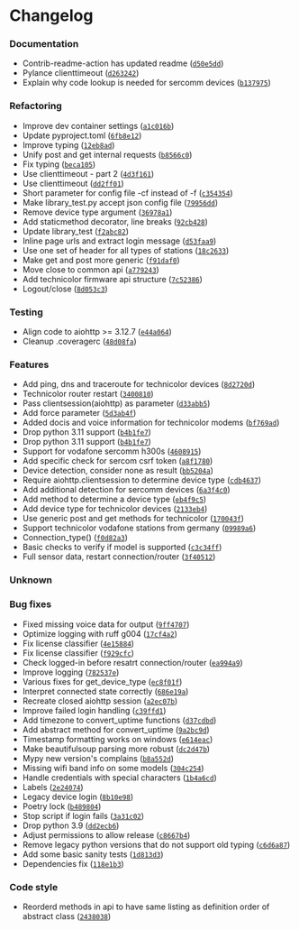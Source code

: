 # Changelog


### Documentation

- Contrib-readme-action has updated readme ([`d50e5dd`](https://github.com/Cmd12345/aiovodafone/commit/d50e5dd2a50832c585eba8a99a88c642588d1866))
- Pylance clienttimeout ([`d263242`](https://github.com/Cmd12345/aiovodafone/commit/d2632420c8e97aabd283aaf48580795022d97d40))
- Explain why code lookup is needed for sercomm devices ([`b137975`](https://github.com/Cmd12345/aiovodafone/commit/b137975610697db46094f19c465b7f8ec07aa7fd))


### Refactoring

- Improve dev container settings ([`a1c016b`](https://github.com/Cmd12345/aiovodafone/commit/a1c016bdeb0be0dbd953049d8bd48e99bd9e556f))
- Update pyproject.toml ([`6fb8e12`](https://github.com/Cmd12345/aiovodafone/commit/6fb8e122601eb7e71e9009843ffc5eebd225f2f2))
- Improve typing ([`12eb8ad`](https://github.com/Cmd12345/aiovodafone/commit/12eb8ad53c755d758e4c23c824831749d39165b2))
- Unify post and get internal requests ([`b8566c0`](https://github.com/Cmd12345/aiovodafone/commit/b8566c016213c3f7dc2a313d846f67c1eddf59f6))
- Fix typing ([`beca105`](https://github.com/Cmd12345/aiovodafone/commit/beca1056180db2d2c4fcd7b3db249fffc016193b))
- Use clienttimeout - part 2 ([`4d3f161`](https://github.com/Cmd12345/aiovodafone/commit/4d3f16118121818b1b5d744e1db8998e5ecbe144))
- Use clienttimeout ([`dd2ff01`](https://github.com/Cmd12345/aiovodafone/commit/dd2ff010dce093a80eae45166323069653cefe1b))
- Short parameter for config file -cf instead of -f ([`c354354`](https://github.com/Cmd12345/aiovodafone/commit/c354354e41825ca2e66eac7accbb5bbe31fa4e2c))
- Make library_test.py accept json config file ([`79956dd`](https://github.com/Cmd12345/aiovodafone/commit/79956dd93ce4d0778573abf19a280f8760e9cabb))
- Remove device type argument ([`36978a1`](https://github.com/Cmd12345/aiovodafone/commit/36978a14754aeae65e4f99ceb3490e5500dd1f2c))
- Add staticmethod decorator, line breaks ([`92cb428`](https://github.com/Cmd12345/aiovodafone/commit/92cb4284825a1c4fb64941856bb246e9e81d6f81))
- Update library_test ([`f2abc82`](https://github.com/Cmd12345/aiovodafone/commit/f2abc82812ca007a83d1e6576f065b7733dc166e))
- Inline page urls and extract login message ([`d53faa9`](https://github.com/Cmd12345/aiovodafone/commit/d53faa94c698cb2e771044218a7dd2d318e6d9db))
- Use one set of header for all types of stations ([`18c2633`](https://github.com/Cmd12345/aiovodafone/commit/18c2633f25328cfcb440125cb37479bf7a35db02))
- Make get and post more generic ([`f91daf0`](https://github.com/Cmd12345/aiovodafone/commit/f91daf0a56beae2a15fcb336e4a656ca56e75604))
- Move close to common api ([`a779243`](https://github.com/Cmd12345/aiovodafone/commit/a779243cacf00eb362ce30cc0552cedf213f9641))
- Add technicolor firmware api structure ([`7c52386`](https://github.com/Cmd12345/aiovodafone/commit/7c52386e8e15acc1b85ad66d5251fecb64cbfe68))
- Logout/close ([`8d053c3`](https://github.com/Cmd12345/aiovodafone/commit/8d053c329dbb349728bcd642803d3bd446551b16))


### Testing

- Align code to aiohttp >= 3.12.7 ([`e44a064`](https://github.com/Cmd12345/aiovodafone/commit/e44a064d4d82c88a74502d6e3a22314ba6f1bfe6))
- Cleanup .coveragerc ([`48d08fa`](https://github.com/Cmd12345/aiovodafone/commit/48d08fa726bef4b2e8a1921f6b04383c8c9f2c12))


### Features

- Add ping, dns and traceroute for technicolor devices ([`8d2720d`](https://github.com/Cmd12345/aiovodafone/commit/8d2720de7e0caad35749d9406dee6ad656b984e4))
- Technicolor router restart ([`3400810`](https://github.com/Cmd12345/aiovodafone/commit/3400810c253d09e231be8292354daf44dc795141))
- Pass clientsession(aiohttp) as parameter ([`d33abb5`](https://github.com/Cmd12345/aiovodafone/commit/d33abb5f263cb82f3136beb6336537277dbc314f))
- Add force parameter ([`5d3ab4f`](https://github.com/Cmd12345/aiovodafone/commit/5d3ab4ff71de999f5fdca9c27ae9108b79a8b168))
- Added docis and voice information for technicolor modems ([`bf769ad`](https://github.com/Cmd12345/aiovodafone/commit/bf769adf1366f340d8516231ec93be3f8d0099b3))
- Drop python 3.11 support ([`b4b1fe7`](https://github.com/Cmd12345/aiovodafone/commit/b4b1fe7207defadbf5bcf5c0753542fdd45756a2))
- Drop python 3.11 support ([`b4b1fe7`](https://github.com/Cmd12345/aiovodafone/commit/b4b1fe7207defadbf5bcf5c0753542fdd45756a2))
- Support for vodafone sercomm h300s ([`4608915`](https://github.com/Cmd12345/aiovodafone/commit/46089158bdfb49c69770a08da2c9756b11619fb2))
- Add specific check for sercom csrf token ([`a8f1780`](https://github.com/Cmd12345/aiovodafone/commit/a8f178012ec5e1679cdb44ba080cee64ad27fa23))
- Device detection, consider none as result ([`bb5204a`](https://github.com/Cmd12345/aiovodafone/commit/bb5204ab1808b40b268f0c75c272a96c5f31281d))
- Require aiohttp.clientsession to determine device type ([`cdb4637`](https://github.com/Cmd12345/aiovodafone/commit/cdb46375d3c04b50dfb01c18ab82f1dc70607048))
- Add additional detection for sercomm devices ([`6a3f4c0`](https://github.com/Cmd12345/aiovodafone/commit/6a3f4c03af738705c8181a0126bf891527bd66fa))
- Add method to determine a device type ([`eb4f9c5`](https://github.com/Cmd12345/aiovodafone/commit/eb4f9c50f1bd78c8b05fbadcf7bf0cc6b5ea529b))
- Add device type for technicolor devices ([`2133eb4`](https://github.com/Cmd12345/aiovodafone/commit/2133eb45639f426e12ba61b8f80f9ba0b6424c74))
- Use generic post and get methods for technicolor ([`170043f`](https://github.com/Cmd12345/aiovodafone/commit/170043f38fffacacfccb2001efa04bfdb53e4752))
- Support technicolor vodafone stations from germany ([`09989a6`](https://github.com/Cmd12345/aiovodafone/commit/09989a6b83c12347fc1826a5d59da68f2a9f77b7))
- Connection_type() ([`f0d82a3`](https://github.com/Cmd12345/aiovodafone/commit/f0d82a33ca8824bcbb0deb02a1f2c0f13d7f13a3))
- Basic checks to verify if model is supported ([`c3c34ff`](https://github.com/Cmd12345/aiovodafone/commit/c3c34ff442008ec009299b882906041c51b3ef14))
- Full sensor data, restart connection/router ([`3f40512`](https://github.com/Cmd12345/aiovodafone/commit/3f40512e5170bb3e1173ceafa6d7d44ee02a45eb))


### Unknown

### Bug fixes

- Fixed missing voice data for output ([`9ff4707`](https://github.com/Cmd12345/aiovodafone/commit/9ff470705caa5692675ad94d76e70f8fb4c102bd))
- Optimize logging with ruff g004 ([`17cf4a2`](https://github.com/Cmd12345/aiovodafone/commit/17cf4a23f9a899ec8481107737fa4b311e89f0f0))
- Fix license classifier ([`4e15884`](https://github.com/Cmd12345/aiovodafone/commit/4e15884397fd9714c3d7599d74f289b51dfc1c2d))
- Fix license classifier ([`f929cfc`](https://github.com/Cmd12345/aiovodafone/commit/f929cfc8e62610953bd20780eafe9023a5e86647))
- Check logged-in before resatrt connection/router ([`ea994a9`](https://github.com/Cmd12345/aiovodafone/commit/ea994a9485312c3c1da13a75b2bd4023937e7629))
- Improve logging ([`782537e`](https://github.com/Cmd12345/aiovodafone/commit/782537e50d7aef9cc4e287f6e9bcc88fea2691f1))
- Various fixes for get_device_type ([`ec8f01f`](https://github.com/Cmd12345/aiovodafone/commit/ec8f01fc4be5ea22927b985f8148002b11419e85))
- Interpret connected state correctly ([`686e19a`](https://github.com/Cmd12345/aiovodafone/commit/686e19a70ce31cbec55f809eb48f6a2bceef5ff7))
- Recreate closed aiohttp session ([`a2ec07b`](https://github.com/Cmd12345/aiovodafone/commit/a2ec07b150118a64323e82a0d17b079603b73a03))
- Improve failed login handling ([`c39ffd1`](https://github.com/Cmd12345/aiovodafone/commit/c39ffd1439dd7d5008945fcb5946e96402429239))
- Add timezone to convert_uptime functions ([`d37cdbd`](https://github.com/Cmd12345/aiovodafone/commit/d37cdbdca87955d4e0872aad69dd7f98351bcf91))
- Add abstract method for convert_uptime ([`9a2bc9d`](https://github.com/Cmd12345/aiovodafone/commit/9a2bc9d2105e39bf390f2101bafdb7a758e4498e))
- Timestamp formatting works on windows ([`e614eac`](https://github.com/Cmd12345/aiovodafone/commit/e614eacc0f93c638cea64ed0a685d610bd34f14f))
- Make beautifulsoup parsing more robust ([`dc2d47b`](https://github.com/Cmd12345/aiovodafone/commit/dc2d47b9aafcb8ada255b05640ae59f1b5cbc98b))
- Mypy new version's complains ([`b8a552d`](https://github.com/Cmd12345/aiovodafone/commit/b8a552d4015995135f1c80faa21fee388985b82e))
- Missing wifi band info on some models ([`304c254`](https://github.com/Cmd12345/aiovodafone/commit/304c254e7c3895bbc7b636c0a56523fbef4cc3ea))
- Handle credentials with special characters ([`1b4a6cd`](https://github.com/Cmd12345/aiovodafone/commit/1b4a6cd5af2c6c644b2077515ad3164faab30c64))
- Labels ([`2e24074`](https://github.com/Cmd12345/aiovodafone/commit/2e240749b1c41b7c3a025947191b68d92b7438a4))
- Legacy device login ([`8b10e98`](https://github.com/Cmd12345/aiovodafone/commit/8b10e98170d6c99929a25fed1ca43b504a51dc81))
- Poetry lock ([`b489804`](https://github.com/Cmd12345/aiovodafone/commit/b4898044c77a6172cc28796f57832951cf2281f2))
- Stop script if login fails ([`3a31c02`](https://github.com/Cmd12345/aiovodafone/commit/3a31c025660443c3455f5d3e2acab4721c34a0be))
- Drop python 3.9 ([`dd2ecb6`](https://github.com/Cmd12345/aiovodafone/commit/dd2ecb66a9d5be687c4c576ae3e806f24791d6a5))
- Adjust permissions to allow release ([`c8667b4`](https://github.com/Cmd12345/aiovodafone/commit/c8667b463f339b7001ee4e6314610065ac9b9c6d))
- Remove legacy python versions that do not support old typing ([`c6d6a87`](https://github.com/Cmd12345/aiovodafone/commit/c6d6a8789a723487c65c4bc84ed71d250a987821))
- Add some basic sanity tests ([`1d813d3`](https://github.com/Cmd12345/aiovodafone/commit/1d813d3aa798221ceb982ae6b32bb3b5c942422a))
- Dependencies fix ([`118e1b3`](https://github.com/Cmd12345/aiovodafone/commit/118e1b335b2cb9132295ba8e59cc84d77caef4ee))


### Code style

- Reorderd methods in api to have same listing as definition order of abstract class ([`2438038`](https://github.com/Cmd12345/aiovodafone/commit/2438038b446b40fbc224bd13845a1d76a2b5b3a8))

